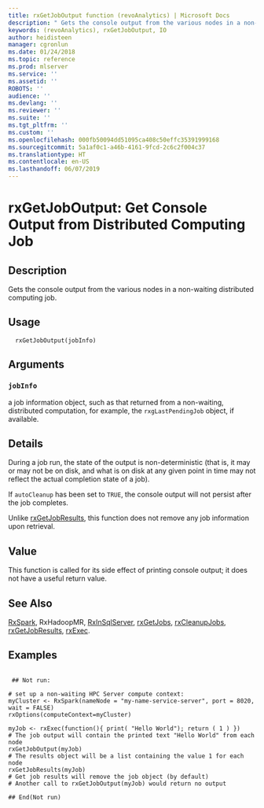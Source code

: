```yaml
---
title: rxGetJobOutput function (revoAnalytics) | Microsoft Docs
description: " Gets the console output from the various nodes in a non-waiting distributed computing job. "
keywords: (revoAnalytics), rxGetJobOutput, IO
author: heidisteen
manager: cgronlun
ms.date: 01/24/2018
ms.topic: reference
ms.prod: mlserver
ms.service: ''
ms.assetid: ''
ROBOTS: ''
audience: ''
ms.devlang: ''
ms.reviewer: ''
ms.suite: ''
ms.tgt_pltfrm: ''
ms.custom: ''
ms.openlocfilehash: 000fb50094dd51095ca408c50effc35391999168
ms.sourcegitcommit: 5a1af0c1-a46b-4161-9fcd-2c6c2f004c37
ms.translationtype: HT
ms.contentlocale: en-US
ms.lasthandoff: 06/07/2019
---
```

 # <a name="rxgetjoboutput--get-console-output-from-distributed-computing-job"></a>rxGetJobOutput:  Get Console Output from Distributed Computing Job  
 ## <a name="description"></a>Description

Gets the console output from the various nodes in a non-waiting distributed computing job.



 ## <a name="usage"></a>Usage

```   
  rxGetJobOutput(jobInfo)

```


 ## <a name="arguments"></a>Arguments



 ### `jobInfo`
 a job information object, such as that returned from a non-waiting,  distributed computation, for example, the `rxgLastPendingJob` object, if available. 




 ## <a name="details"></a>Details

During a job run, the state of the output is non-deterministic (that is, it may or may not be on disk, and what is on disk at any given point in time may not reflect the actual completion state of a job).

If `autoCleanup` has been set to `TRUE`, the console output will not persist after the job completes.

Unlike [rxGetJobResults](rxGetJobResults.md), this function does not remove any job information upon retrieval.


 ## <a name="value"></a>Value

This function is called for its side effect of printing console output; it does not have a useful return value.

 ## <a name="see-also"></a>See Also

[RxSpark](RxSpark.md), RxHadoopMR, [RxInSqlServer](RxInSqlServer.md), [rxGetJobs](rxGetJobs.md), [rxCleanupJobs](rxCleanup.md), [rxGetJobResults](rxGetJobResults.md), [rxExec](rxExec.md).

 ## <a name="examples"></a>Examples

 ```

  ## Not run:

# set up a non-waiting HPC Server compute context: 
myCluster <- RxSpark(nameNode = "my-name-service-server", port = 8020, wait = FALSE) 
rxOptions(computeContext=myCluster) 

myJob <- rxExec(function(){ print( "Hello World"); return ( 1 ) })
# The job output will contain the printed text "Hello World" from each node
rxGetJobOutput(myJob)
# The results object will be a list containing the value 1 for each node
rxGetJobResults(myJob)
# Get job results will remove the job object (by default)
# Another call to rxGetJobOutput(myJob) would return no output

 ## End(Not run) 
```


